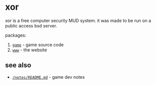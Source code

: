 # xor

xor is a free computer security MUD system. 
it was made to be run on a public access bsd server.

packages:

1. [`game`](/pkg/game/README.md) - game source code
1. [`www`](/pkg/www/README.md) - the website

## see also

- [`/notes/README.md`](notes/README.md) - game dev notes
